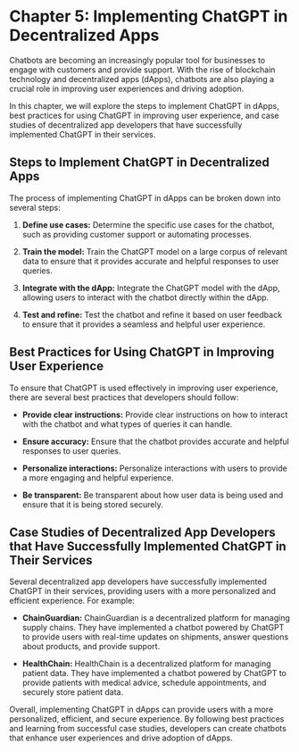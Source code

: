 Chapter 5: Implementing ChatGPT in Decentralized Apps
=====================================================

Chatbots are becoming an increasingly popular tool for businesses to engage with customers and provide support. With the rise of blockchain technology and decentralized apps (dApps), chatbots are also playing a crucial role in improving user experiences and driving adoption.

In this chapter, we will explore the steps to implement ChatGPT in dApps, best practices for using ChatGPT in improving user experience, and case studies of decentralized app developers that have successfully implemented ChatGPT in their services.

Steps to Implement ChatGPT in Decentralized Apps
------------------------------------------------

The process of implementing ChatGPT in dApps can be broken down into several steps:

1. **Define use cases:** Determine the specific use cases for the chatbot, such as providing customer support or automating processes.

2. **Train the model:** Train the ChatGPT model on a large corpus of relevant data to ensure that it provides accurate and helpful responses to user queries.

3. **Integrate with the dApp:** Integrate the ChatGPT model with the dApp, allowing users to interact with the chatbot directly within the dApp.

4. **Test and refine:** Test the chatbot and refine it based on user feedback to ensure that it provides a seamless and helpful user experience.

Best Practices for Using ChatGPT in Improving User Experience
-------------------------------------------------------------

To ensure that ChatGPT is used effectively in improving user experience, there are several best practices that developers should follow:

* **Provide clear instructions:** Provide clear instructions on how to interact with the chatbot and what types of queries it can handle.

* **Ensure accuracy:** Ensure that the chatbot provides accurate and helpful responses to user queries.

* **Personalize interactions:** Personalize interactions with users to provide a more engaging and helpful experience.

* **Be transparent:** Be transparent about how user data is being used and ensure that it is being stored securely.

Case Studies of Decentralized App Developers that Have Successfully Implemented ChatGPT in Their Services
---------------------------------------------------------------------------------------------------------

Several decentralized app developers have successfully implemented ChatGPT in their services, providing users with a more personalized and efficient experience. For example:

* **ChainGuardian:** ChainGuardian is a decentralized platform for managing supply chains. They have implemented a chatbot powered by ChatGPT to provide users with real-time updates on shipments, answer questions about products, and provide support.

* **HealthChain:** HealthChain is a decentralized platform for managing patient data. They have implemented a chatbot powered by ChatGPT to provide patients with medical advice, schedule appointments, and securely store patient data.

Overall, implementing ChatGPT in dApps can provide users with a more personalized, efficient, and secure experience. By following best practices and learning from successful case studies, developers can create chatbots that enhance user experiences and drive adoption of dApps.
